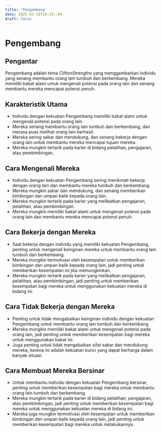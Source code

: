 ```yaml
---
title: 'Pengembang'
date: 2025-02-18T18:23::04
draft: false
---
```


# Pengembang

## Pengantar

Pengembang adalah tema CliftonStrengths yang menggambarkan individu yang senang membantu orang lain tumbuh dan berkembang. Mereka memiliki bakat alami untuk mengenali potensi pada orang lain dan senang membantu mereka mencapai potensi penuh.

## Karakteristik Utama

- Individu dengan kekuatan Pengembang memiliki bakat alami untuk mengenali potensi pada orang lain.
- Mereka senang membantu orang lain tumbuh dan berkembang, dan merasa puas melihat orang lain berhasil.
- Mereka sering sabar dan mendukung, dan senang bekerja dengan orang lain untuk membantu mereka mencapai tujuan mereka.
- Mereka mungkin tertarik pada karier di bidang pelatihan, pengajaran, atau pembimbingan.

## Cara Mengenali Mereka

- Individu dengan kekuatan Pengembang sering menikmati bekerja dengan orang lain dan membantu mereka tumbuh dan berkembang.
- Mereka mungkin sabar dan mendukung, dan senang memberikan bimbingan dan umpan balik kepada orang lain.
- Mereka mungkin tertarik pada karier yang melibatkan pengajaran, pelatihan, atau pembimbingan.
- Mereka mungkin memiliki bakat alami untuk mengenali potensi pada orang lain dan membantu mereka mencapai potensi penuh.

## Cara Bekerja dengan Mereka

- Saat bekerja dengan individu yang memiliki kekuatan Pengembang, penting untuk mengenali keinginan mereka untuk membantu orang lain tumbuh dan berkembang.
- Mereka mungkin termotivasi oleh kesempatan untuk memberikan bimbingan dan umpan balik kepada orang lain, jadi penting untuk memberikan kesempatan ini jika memungkinkan.
- Mereka mungkin tertarik pada karier yang melibatkan pengajaran, pelatihan, atau pembimbingan, jadi penting untuk memberikan kesempatan bagi mereka untuk menggunakan kekuatan mereka di bidang ini.

## Cara Tidak Bekerja dengan Mereka

- Penting untuk tidak mengabaikan keinginan individu dengan kekuatan Pengembang untuk membantu orang lain tumbuh dan berkembang.
- Mereka mungkin memiliki bakat alami untuk mengenali potensi pada orang lain, jadi penting untuk memberikan kesempatan bagi mereka untuk menggunakan bakat ini.
- Juga penting untuk tidak mengabaikan sifat sabar dan mendukung mereka, karena ini adalah kekuatan kunci yang dapat berharga dalam banyak situasi.

## Cara Membuat Mereka Bersinar

- Untuk membantu individu dengan kekuatan Pengembang bersinar, penting untuk memberikan kesempatan bagi mereka untuk membantu orang lain tumbuh dan berkembang.
- Mereka mungkin tertarik pada karier di bidang pelatihan, pengajaran, atau pembimbingan, jadi penting untuk memberikan kesempatan bagi mereka untuk menggunakan kekuatan mereka di bidang ini.
- Mereka juga mungkin termotivasi oleh kesempatan untuk memberikan bimbingan dan umpan balik kepada orang lain, jadi penting untuk memberikan kesempatan bagi mereka untuk melakukannya.
